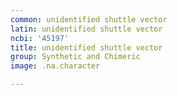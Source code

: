 ```yaml
---
common: unidentified shuttle vector
latin: unidentified shuttle vector
ncbi: '45197'
title: unidentified shuttle vector
group: Synthetic and Chimeric
image: .na.character

---
```

